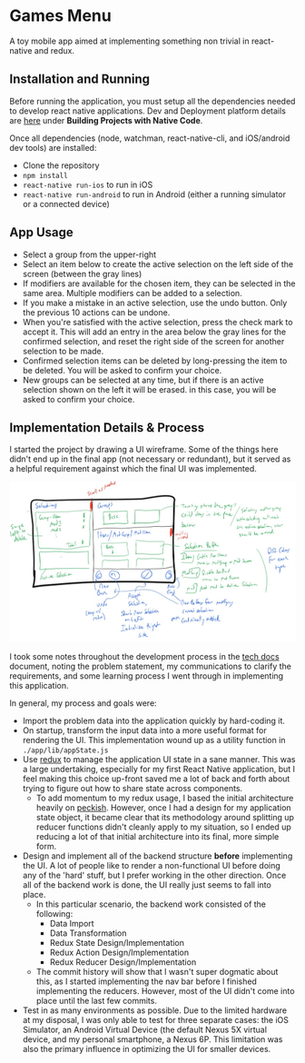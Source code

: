 # Games Menu

A toy mobile app aimed at implementing something non trivial in react-native and redux.

## Installation and Running 

Before running the application, you must setup all the dependencies needed to develop react native applications. Dev and Deployment platform details are [here](https://facebook.github.io/react-native/docs/getting-started.html) under **Building Projects with Native Code**.

Once all dependencies (node, watchman, react-native-cli, and iOS/android dev tools) are installed:

- Clone the repository
- `npm install`
- `react-native run-ios` to run in iOS
- `react-native run-android` to run in Android (either a running simulator or a connected device)

## App Usage

- Select a group from the upper-right
- Select an item below to create the active selection on the left side of the screen (between the gray lines)
- If modifiers are available for the chosen item, they can be selected in the same area. Multiple modifiers can be added to a selection.
- If you make a mistake in an active selection, use the undo button. Only the previous 10 actions can be undone.
- When you're satisfied with the active selection, press the check mark to accept it. This will add an entry in the area below the gray lines for the confirmed selection, and reset the right side of the screen for another selection to be made.
- Confirmed selection items can be deleted by long-pressing the item to be deleted. You will be asked to confirm your choice.
- New groups can be selected at any time, but if there is an active selection shown on the left it will be erased. in this case, you will be asked to confirm your choice.

## Implementation Details & Process

I started the project by drawing a UI wireframe. Some of the things here didn't end up in the final app (not necessary or redundant), but it served as a helpful requirement against which the final UI was implemented.

![UI wireframe](ui-design-wireframe.jpg)

I took some notes throughout the development process in the [tech docs](tech_docs.md) document, noting the problem statement, my communications to clarify the requirements, and some learning process I went through in implementing this application.

In general, my process and goals were:

- Import the problem data into the application quickly by hard-coding it.
- On startup, transform the input data into a more useful format for rendering the UI. This implementation wound up as a utility function in `./app/lib/appState.js`
- Use [redux](http://redux.js.org/) to manage the application UI state in a sane manner. This was a large undertaking, especially for my first React Native application, but I feel making this choice up-front saved me a lot of back and forth about trying to figure out how to share state across components.
    - To add momentum to my redux usage, I based the initial architecture heavily on [peckish](https://github.com/jlebensold/peckish). However, once I had a design for my application state object, it became clear that its methodology around splitting up reducer functions didn't cleanly apply to my situation, so I ended up reducing a lot of that initial architecture into its final, more simple form.
- Design and implement all of the backend structure **before** implementing the UI. A lot of people like to render a non-functional UI before doing any of the 'hard' stuff, but I prefer working in the other direction. Once all of the backend work is done, the UI really just seems to fall into place. 
    - In this particular scenario, the backend work consisted of the following:
        - Data Import
        - Data Transformation
        - Redux State Design/Implementation
        - Redux Action Design/Implementation
        - Redux Reducer Design/Implementation
    - The commit history will show that I wasn't super dogmatic about this, as I started implementing the nav bar before I finished implementing the reducers. However, most of the UI didn't come into place until the last few commits.
- Test in as many environments as possible. Due to the limited hardware at my disposal, I was only able to test for three separate cases: the iOS Simulator, an Android Virtual Device (the default Nexus 5X virtual device, and my personal smartphone, a Nexus 6P. This limitation was also the primary influence in optimizing the UI for smaller devices.
    


